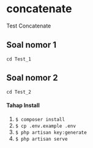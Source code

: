 # concatenate
Test Concatenate

## Soal nomor 1
`cd Test_1`

## Soal nomor 2
`cd Test_2`
#### Tahap Install
1. `$ composer install`
2. `$ cp .env.example .env`
3. `$ php artisan key:generate`
4. `$ php artisan serve`